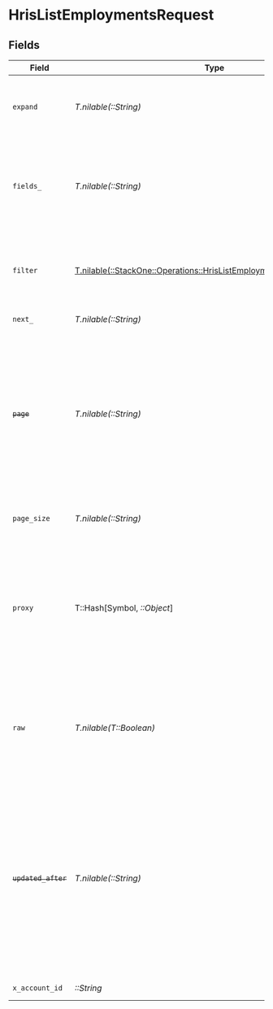 # HrisListEmploymentsRequest


## Fields

| Field                                                                                                                                                                                                                                                                                                      | Type                                                                                                                                                                                                                                                                                                       | Required                                                                                                                                                                                                                                                                                                   | Description                                                                                                                                                                                                                                                                                                | Example                                                                                                                                                                                                                                                                                                    |
| ---------------------------------------------------------------------------------------------------------------------------------------------------------------------------------------------------------------------------------------------------------------------------------------------------------- | ---------------------------------------------------------------------------------------------------------------------------------------------------------------------------------------------------------------------------------------------------------------------------------------------------------- | ---------------------------------------------------------------------------------------------------------------------------------------------------------------------------------------------------------------------------------------------------------------------------------------------------------- | ---------------------------------------------------------------------------------------------------------------------------------------------------------------------------------------------------------------------------------------------------------------------------------------------------------- | ---------------------------------------------------------------------------------------------------------------------------------------------------------------------------------------------------------------------------------------------------------------------------------------------------------- |
| `expand`                                                                                                                                                                                                                                                                                                   | *T.nilable(::String)*                                                                                                                                                                                                                                                                                      | :heavy_minus_sign:                                                                                                                                                                                                                                                                                         | The comma separated list of fields that will be expanded in the response                                                                                                                                                                                                                                   | groups                                                                                                                                                                                                                                                                                                     |
| `fields_`                                                                                                                                                                                                                                                                                                  | *T.nilable(::String)*                                                                                                                                                                                                                                                                                      | :heavy_minus_sign:                                                                                                                                                                                                                                                                                         | The comma separated list of fields that will be returned in the response (if empty, all fields are returned)                                                                                                                                                                                               | id,remote_id,employee_id,remote_employee_id,job_title,pay_rate,pay_period,pay_frequency,pay_currency,effective_date,employment_type,employment_contract_type,time_worked,created_at,updated_at,start_date,end_date,active,department,team,cost_center,cost_centers,division,job,type,contract_type,manager |
| `filter`                                                                                                                                                                                                                                                                                                   | [T.nilable(::StackOne::Operations::HrisListEmploymentsQueryParamFilter)](../../models/operations/hrislistemploymentsqueryparamfilter.md)                                                                                                                                                                   | :heavy_minus_sign:                                                                                                                                                                                                                                                                                         | Filter parameters that allow greater customisation of the list response                                                                                                                                                                                                                                    |                                                                                                                                                                                                                                                                                                            |
| `next_`                                                                                                                                                                                                                                                                                                    | *T.nilable(::String)*                                                                                                                                                                                                                                                                                      | :heavy_minus_sign:                                                                                                                                                                                                                                                                                         | The unified cursor                                                                                                                                                                                                                                                                                         |                                                                                                                                                                                                                                                                                                            |
| ~~`page`~~                                                                                                                                                                                                                                                                                                 | *T.nilable(::String)*                                                                                                                                                                                                                                                                                      | :heavy_minus_sign:                                                                                                                                                                                                                                                                                         | : warning: ** DEPRECATED **: This will be removed in a future release, please migrate away from it as soon as possible.<br/><br/>The page number of the results to fetch                                                                                                                                   |                                                                                                                                                                                                                                                                                                            |
| `page_size`                                                                                                                                                                                                                                                                                                | *T.nilable(::String)*                                                                                                                                                                                                                                                                                      | :heavy_minus_sign:                                                                                                                                                                                                                                                                                         | The number of results per page (default value is 25)                                                                                                                                                                                                                                                       |                                                                                                                                                                                                                                                                                                            |
| `proxy`                                                                                                                                                                                                                                                                                                    | T::Hash[Symbol, *::Object*]                                                                                                                                                                                                                                                                                | :heavy_minus_sign:                                                                                                                                                                                                                                                                                         | Query parameters that can be used to pass through parameters to the underlying provider request by surrounding them with 'proxy' key                                                                                                                                                                       |                                                                                                                                                                                                                                                                                                            |
| `raw`                                                                                                                                                                                                                                                                                                      | *T.nilable(T::Boolean)*                                                                                                                                                                                                                                                                                    | :heavy_minus_sign:                                                                                                                                                                                                                                                                                         | Indicates that the raw request result should be returned in addition to the mapped result (default value is false)                                                                                                                                                                                         |                                                                                                                                                                                                                                                                                                            |
| ~~`updated_after`~~                                                                                                                                                                                                                                                                                        | *T.nilable(::String)*                                                                                                                                                                                                                                                                                      | :heavy_minus_sign:                                                                                                                                                                                                                                                                                         | : warning: ** DEPRECATED **: This will be removed in a future release, please migrate away from it as soon as possible.<br/><br/>Use a string with a date to only select results updated after that given date                                                                                             | 2020-01-01T00:00:00.000Z                                                                                                                                                                                                                                                                                   |
| `x_account_id`                                                                                                                                                                                                                                                                                             | *::String*                                                                                                                                                                                                                                                                                                 | :heavy_check_mark:                                                                                                                                                                                                                                                                                         | The account identifier                                                                                                                                                                                                                                                                                     |                                                                                                                                                                                                                                                                                                            |